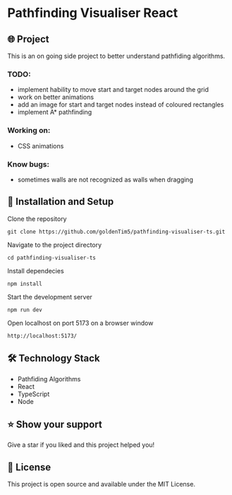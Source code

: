 # Pathfinding Visualiser React

## 🌐 Project

This is an on going side project to better understand pathfiding algorithms.

### TODO:

- implement hability to move start and target nodes around the grid
- work on better animations
- add an image for start and target nodes instead of coloured rectangles
- implement A\* pathfinding

### Working on:

- CSS animations

### Know bugs:

- sometimes walls are not recognized as walls when dragging

## 🔧 Installation and Setup

Clone the repository

```
git clone https://github.com/goldenTim5/pathfinding-visualiser-ts.git
```

Navigate to the project directory

```
cd pathfinding-visualiser-ts
```

Install dependecies

```
npm install
```

Start the development server

```
npm run dev
```

Open localhost on port 5173 on a browser window
```
http://localhost:5173/
```

## 🛠️ Technology Stack

- Pathfiding Algorithms
- React
- TypeScript
- Node

## ⭐️ Show your support

Give a star if you liked and this project helped you!

## 📝 License

This project is open source and available under the MIT License.
